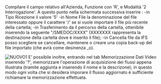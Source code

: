 Compilare il campo relativo all'Azienda, Funzione con 'R', e Modalità '2 Interrogazione'.
A questo punto nella schermata successiva inserire : 
-in Tipo Ricezione il valore '5'
-in Nome File la denominazione del file interessato oppure il carattere '/' se si vuole importare il file più recente della cartella;
-in Trasferimento da il percorso della cartella, ottenibile inserendo la seguente "/SMEDOC/XXXX" (XXXXXXX rappresenta la destinazione della cartella dove è inserito il file);
-in Cancella file da IFS posso scegliere se cancellare, mantenere o creare una copia back-up del file importato (che avrà come desinenza _o).


![NUOVO1](http://doc.smeup.com/immagini/EDBASE_02/NUOVO1.png)
E' possibile inoltre, entrando nel tab Memorizzazione Dati Video inserendo '?', memorizzare l'operazione di acquisizione dei flussi appena illustrata (tramite aggiunta e inserendo il nome e la descrizone); in questo modo ogni volta che si desidera imporare il flusso aggiornato è sufficiente richiamare la memorizzazione effettuata.
